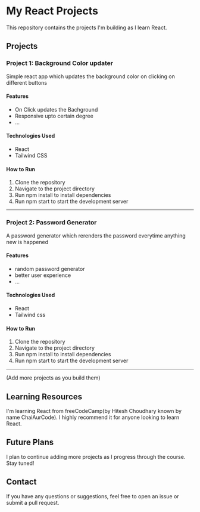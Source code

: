# My React Projects

This repository contains the projects I'm building as I learn React.

## Projects

### Project 1: Background Color updater

Simple react app which updates the background color on clicking on different buttons

#### Features

- On Click updates the Bachground
- Responsive upto certain degree
- ...

#### Technologies Used

- React
- Tailwind CSS

#### How to Run

1. Clone the repository
2. Navigate to the project directory
3. Run npm install to install dependencies
4. Run npm start to start the development server

---

### Project 2: Password Generator

A password generator which rerenders the password everytime anything new is happened

#### Features

- random password generator
- better user experience
- ...

#### Technologies Used

- React
- Tailwind css

#### How to Run

1. Clone the repository
2. Navigate to the project directory
3. Run npm install to install dependencies
4. Run npm start to start the development server

---

(Add more projects as you build them)

## Learning Resources

I'm learning React from freeCodeCamp(by Hitesh Choudhary known by name ChaiAurCode). I highly recommend it for anyone looking to learn React.

## Future Plans

I plan to continue adding more projects as I progress through the course. Stay tuned!

## Contact

If you have any questions or suggestions, feel free to open an issue or submit a pull request.
